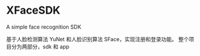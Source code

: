 <!--
 * @Description: 
 * @Date: 2023-05-06 04:33:27
 * @LastEditTime: 2023-05-06 12:26:19
 * @FilePath: /XFaceSDK/README.md
-->
# XFaceSDK
A simple face recognition SDK

基于人脸检测算法 YuNet 和人脸识别算法 SFace，实现注册和登录功能。
整个项目分为两部分，sdk 和 app
